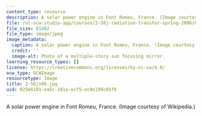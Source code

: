 ```yaml
---
content_type: resource
description: A solar power engine in Font Romeu, France. (Image courtesy of Wikipedia.)
file: /ol-ocw-studio-app/courses/2-58j-radiative-transfer-spring-2006/82566101ea5c181aecf5ec0e199c65f0_2-58js06.jpg
file_size: 81482
file_type: image/jpeg
image_metadata:
  caption: A solar power engine in Font Romeu, France. (Image courtesy of [Wikipedia](http://en.wikipedia.org/wiki/Main_Page).)
  credit: ''
  image-alt: Photo of a multiple-story sun focusing mirror.
learning_resource_types: []
license: https://creativecommons.org/licenses/by-nc-sa/4.0/
ocw_type: OCWImage
resourcetype: Image
title: 2-58js06.jpg
uid: 82566101-ea5c-181a-ecf5-ec0e199c65f0
---
```

A solar power engine in Font Romeu, France. (Image courtesy of Wikipedia.)